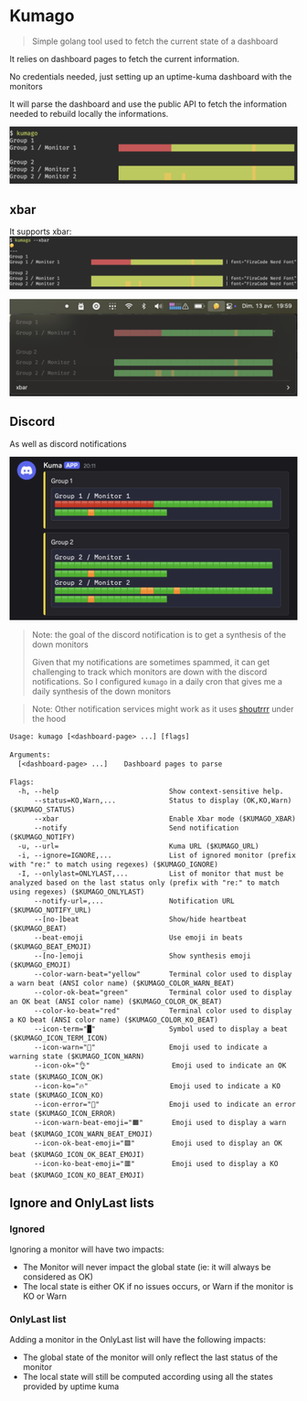 # Kumago

> Simple golang tool used to fetch the current state of a dashboard

It relies on dashboard pages to fetch the current information.

No credentials needed, just setting up an uptime-kuma dashboard with the monitors

It will parse the dashboard and use the public API to fetch the information needed to rebuild locally the informations.

![img_1.png](img/img_1.png)

## xbar

It supports xbar:
![img_2.png](img/img_2.png)

![img.png](img/img.png)

## Discord

As well as discord notifications

![discord.png](img/discord.png)

> Note: the goal of the discord notification is to get a synthesis of the down monitors
>
> Given that my notifications are sometimes spammed, it can get challenging to track which monitors are down with the discord notifications.
> So I configured `kumago` in a daily cron that gives me a daily synthesis of the down monitors

> Note: Other notification services might work as it uses [shoutrrr](https://github.com/containrrr/shoutrrr) under the hood

```shell
Usage: kumago [<dashboard-page> ...] [flags]

Arguments:
  [<dashboard-page> ...]    Dashboard pages to parse

Flags:
  -h, --help                           Show context-sensitive help.
      --status=KO,Warn,...             Status to display (OK,KO,Warn) ($KUMAGO_STATUS)
      --xbar                           Enable Xbar mode ($KUMAGO_XBAR)
      --notify                         Send notification ($KUMAGO_NOTIFY)
  -u, --url=                           Kuma URL ($KUMAGO_URL)
  -i, --ignore=IGNORE,...              List of ignored monitor (prefix with "re:" to match using regexes) ($KUMAGO_IGNORE)
  -I, --onlylast=ONLYLAST,...          List of monitor that must be analyzed based on the last status only (prefix with "re:" to match using regexes) ($KUMAGO_ONLYLAST)
      --notify-url=,...                Notification URL ($KUMAGO_NOTIFY_URL)
      --[no-]beat                      Show/hide heartbeat ($KUMAGO_BEAT)
      --beat-emoji                     Use emoji in beats ($KUMAGO_BEAT_EMOJI)
      --[no-]emoji                     Show synthesis emoji ($KUMAGO_EMOJI)
      --color-warn-beat="yellow"       Terminal color used to display a warn beat (ANSI color name) ($KUMAGO_COLOR_WARN_BEAT)
      --color-ok-beat="green"          Terminal color used to display an OK beat (ANSI color name) ($KUMAGO_COLOR_OK_BEAT)
      --color-ko-beat="red"            Terminal color used to display a KO beat (ANSI color name) ($KUMAGO_COLOR_KO_BEAT)
      --icon-term="█"                  Symbol used to display a beat ($KUMAGO_ICON_TERM_ICON)
      --icon-warn="🤔"                  Emoji used to indicate a warning state ($KUMAGO_ICON_WARN)
      --icon-ok="👌"                    Emoji used to indicate an OK state ($KUMAGO_ICON_OK)
      --icon-ko="🔥"                    Emoji used to indicate a KO state ($KUMAGO_ICON_KO)
      --icon-error="🏩"                 Emoji used to indicate an error state ($KUMAGO_ICON_ERROR)
      --icon-warn-beat-emoji="🟧"       Emoji used to display a warn beat ($KUMAGO_ICON_WARN_BEAT_EMOJI)
      --icon-ok-beat-emoji="🟩"         Emoji used to display an OK beat ($KUMAGO_ICON_OK_BEAT_EMOJI)
      --icon-ko-beat-emoji="🟥"         Emoji used to display a KO beat ($KUMAGO_ICON_KO_BEAT_EMOJI)
```


## Ignore and OnlyLast lists

### Ignored

Ignoring a monitor will have two impacts:
- The Monitor will never impact the global state (ie: it will always be considered as OK)
- The local state is either OK if no issues occurs, or Warn if the monitor is KO or Warn

### OnlyLast list

Adding a monitor in the OnlyLast list will have the following impacts:
- The global state of the monitor will only reflect the last status of the monitor
- The local state will still be computed according using all the states provided by uptime kuma